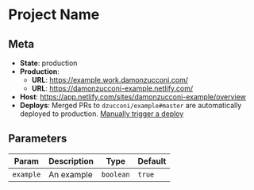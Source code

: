 # Project Name

## Meta

- **State**: production
- **Production**:
  - **URL**: https://example.work.damonzucconi.com/
  - **URL**: https://damonzucconi-example.netlify.com/
- **Host**: https://app.netlify.com/sites/damonzucconi-example/overview
- **Deploys**: Merged PRs to `dzucconi/example#master` are automatically deployed to production. [Manually trigger a deploy](https://app.netlify.com/sites/damonzucconi-example/deploys)

## Parameters

| Param     | Description | Type      | Default |
| --------- | ----------- | --------- | ------- |
| `example` | An example  | `boolean` | `true`  |
